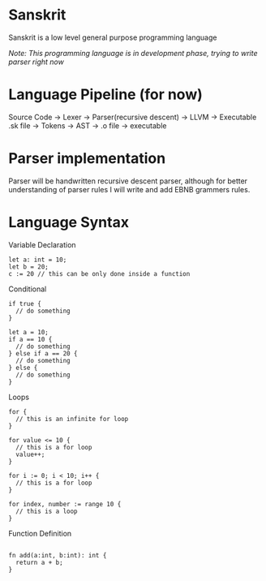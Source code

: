 # Sanskrit

Sanskrit is a low level general purpose programming language

_Note: This programming language is in development phase, trying to write parser right now_

# Language Pipeline (for now)

Source Code -> Lexer -> Parser(recursive descent) -> LLVM -> Executable
.sk file -> Tokens -> AST -> .o file -> executable

# Parser implementation

Parser will be handwritten recursive descent parser, although for better understanding of parser rules I will write and add EBNB grammers rules.

# Language Syntax

Variable Declaration

```
let a: int = 10;
let b = 20;
c := 20 // this can be only done inside a function
```

Conditional

```
if true {
  // do something
}
```

```
let a = 10;
if a == 10 {
  // do something
} else if a == 20 {
  // do something
} else {
  // do something
}
```

Loops

```
for {
  // this is an infinite for loop
}
```

```
for value <= 10 {
  // this is a for loop
  value++;
}
```

```
for i := 0; i < 10; i++ {
  // this is a for loop
}
```

```
for index, number := range 10 {
  // this is a loop
}
```

Function Definition

```

fn add(a:int, b:int): int {
  return a + b;
}

```
